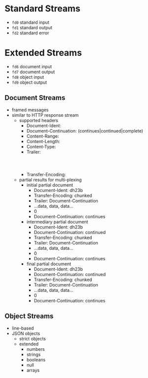 Standard Streams
================
 * `fd0` standard input
 * `fd1` standard output
 * `fd2` standard error

Extended Streams
================
 * `fd6` document input
 * `fd7` document output
 * `fd8` object input
 * `fd9` object output

Document Streams
----------------
 * framed messages
 * similar to HTTP response stream
   * supported headers
     * Document-Ident: <ident>
     * Document-Continuation: (continues|continued|complete)
     * Content-Range: <range>
     * Content-Length: <bytes>
     * Content-Type: <media-type>
     * Trailer: <header>
     * Transfer-Encoding: <encoding>
   * partial results for multi-plexing
     * initial partial document
       * Document-Ident: dh23b
       * Transfer-Encoding: chunked
       * Trailer: Document-Continuation
       * ...data, data, data...
       * 0
       * Document-Continuation: continues
     * intermediary partial document
       * Document-Ident: dh23b
       * Document-Continuation: continued
       * Transfer-Encoding: chunked
       * Trailer: Document-Continuation
       * ...data, data, data...
       * 0
       * Document-Continuation: continues
     * final partial document
       * Document-Ident: dh23b
       * Document-Continuation: continued
       * Transfer-Encoding: chunked
       * Trailer: Document-Continuation
       * ...data, data, data...
       * 0
       * Document-Continuation: continues

Object Streams
--------------
 * line-based
 * JSON objects
   * strict objects
   * extended
     * numbers
     * strings
     * booleans
     * null
     * arrays
